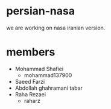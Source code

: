 # persian-nasa

we are working on nasa iranian version.

# members
* Mohammad Shafiei
  * mohammad137900
* Saeed Farzi
* Abdollah ghahramani tabar
* Raha Rezaei
  * raharz 
